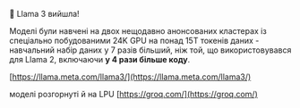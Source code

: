 <!--
date: 2024-04-18T23:45:16
-->

🥳 Llama 3 вийшла!

Моделі були навчені на двох нещодавно анонсованих кластерах із спеціально побудованими 24K GPU на понад 15T токенів даних - навчальний набір даних у 7 разів більший, ніж той, що використовувався для Llama 2, 
включаючи **у 4 рази більше коду**. 

 [https://llama.meta.com/llama3/](https://llama.meta.com/llama3/)

моделі розгорнуті й на LPU  [https://groq.com/](https://groq.com/)